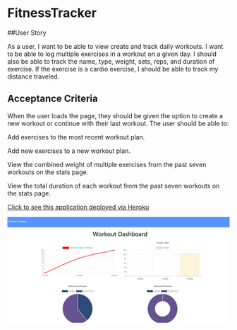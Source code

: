 # FitnessTracker

##User Story

As a user, I want to be able to view create and track daily workouts. I want to be able to log multiple exercises in a workout on a given day. I should also be able to track the name, type, weight, sets, reps, and duration of exercise. If the exercise is a cardio exercise, I should be able to track my distance traveled.

## Acceptance Criteria

When the user loads the page, they should be given the option to create a new workout or continue with their last workout.
The user should be able to:


Add exercises to the most recent workout plan.


Add new exercises to a new workout plan.


View the combined weight of multiple exercises from the past seven workouts on the stats page.


View the total duration of each workout from the past seven workouts on the stats page.

<a href="https://peaceful-savannah-94964.herokuapp.com/">Click to see this application deployed via Heroku</a> 

![](Capture.JPG)
